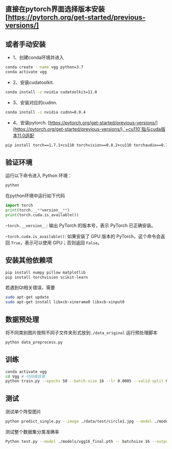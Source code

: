 ## 直接在pytorch界面选择版本安装 [https://pytorch.org/get-started/previous-versions/]

## 或者手动安装
- 1、创建conda环境并进入
```bash
conda create --name vgg python=3.7
conda activate vgg
```

- 2、安装cudatoolkit.
```bash
conda install -c nvidia cudatoolkit=11.0
```

- 3、安装对应的cudnn.
```bash
conda install -c nvidia cudnn=8.0.4
```

- 4、安装pytorch. [https://pytorch.org/get-started/previous-versions/](https://pytorch.org/get-started/previous-versions/),`+cu110`指与cuda版本11.0适配
```bash
pip install torch==1.7.1+cu110 torchvision==0.8.2+cu110 torchaudio==0.7.2 -f [https://download.pytorch.org/whl/torch_stable.html](https://download.pytorch.org/whl/torch_stable.html)
```
## 验证环境

运行以下命令进入 Python 环境：
```bash
python
```

在python环境中运行如下代码
```python
import torch
print(torch.__**version__**)
print(torch.cuda.is_available())
```

-`torch.__version__`: 输出 PyTorch 的版本号，表示 PyTorch 已正确安装。

-`torch.cuda.is_available()`: 如果安装了 GPU 版本的 PyTorch，这个命令会返回 `True`，表示可以使用 GPU；否则返回 `False`。

## 安装其他依赖项
```bash
pip install numpy pillow matplotlib
pip install torchvision scikit-learn
```
若遇到Qt相关错误，需要
```bash
sudo apt-get update
sudo apt-get install libxcb-xinerama0 libxcb-xinput0
```

## 数据预处理
将不同类别图片按照不同子文件夹形式放到`./data_original`
运行预处理脚本
```bash
python data_preprocess.py
```
## 训练
```bash
conda activate vgg
cd Vgg # 代码根目录
python train.py --epochs 50 --batch-size 16 --lr 0.0005 --valid-split 0.15 --save-dir ./models 
```

## 测试
测试单个阵型图片
```bash
python predict_single.py --image ./data/test/circle1.jpg --model ./models/vgg16_final.pth
```

测试整个数据集分类准确率
```bash
Python test.py --model ./models/vgg16_final.pth -- batchsize 16 --output ./results
```

